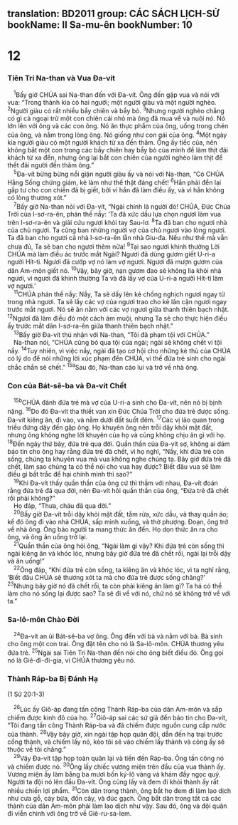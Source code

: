 translation: BD2011
group: CÁC SÁCH LỊCH-SỬ
bookName: II Sa-mu-ên 
bookNumber: 10
-------

<div class="title"><h1>12</h1><h3>Tiên Tri Na-than và Vua Ða-vít</h3></div>
<span class="verse 2sa_12_1"> <sup>1</sup>Bấy giờ CHÚA sai Na-than đến với Ða-vít. Ông đến gặp vua và nói với vua: “Trong thành kia có hai người; một người giàu và một người nghèo. </span>
<span class="verse 2sa_12_2"><sup>2</sup>Người giàu có rất nhiều bầy chiên và bầy bò. </span>
<span class="verse 2sa_12_3"><sup>3</sup>Nhưng người nghèo chẳng có gì cả ngoại trừ một con chiên cái nhỏ mà ông đã mua về và nuôi nó. Nó lớn lên với ông và các con ông. Nó ăn thực phẩm của ông, uống trong chén của ông, và nằm trong lòng ông. Nó giống như con gái của ông. </span>
<span class="verse 2sa_12_4"><sup>4</sup>Một ngày kia người giàu có một người khách từ xa đến thăm. Ông ấy tiếc của, nên không bắt một con trong các bầy chiên hay bầy bò của mình để làm thịt đãi khách từ xa đến, nhưng ông lại bắt con chiên của người nghèo làm thịt để thết đãi người đến thăm ông.”<br/></span>
<span class="verse 2sa_12_5"> <sup>5</sup>Ða-vít bừng bừng nổi giận người giàu ấy và nói với Na-than, “Có CHÚA Hằng Sống chứng giám, kẻ làm như thế thật đáng chết! </span>
<span class="verse 2sa_12_6"><sup>6</sup>Hắn phải đền lại gấp tư cho con chiên đã bị giết, bởi vì hắn đã làm điều ấy, và vì hắn không có lòng thương xót.”<br/></span>
<span class="verse 2sa_12_7"> <sup>7</sup>Bấy giờ Na-than nói với Ða-vít, “Ngài chính là người đó! CHÚA, Ðức Chúa Trời của I-sơ-ra-ên, phán thế nầy: ‘Ta đã xức dầu lựa chọn ngươi làm vua trên I-sơ-ra-ên và giải cứu ngươi khỏi tay Sau-lơ. </span>
<span class="verse 2sa_12_8"><sup>8</sup>Ta đã ban cho ngươi nhà của chủ ngươi. Ta cũng ban những người vợ của chủ ngươi vào lòng ngươi. Ta đã ban cho ngươi cả nhà I-sơ-ra-ên lẫn nhà Giu-đa. Nếu như thế mà vẫn chưa đủ, Ta sẽ ban cho ngươi thêm nữa! </span>
<span class="verse 2sa_12_9"><sup>9</sup>Tại sao ngươi khinh thường Lời CHÚA mà làm điều ác trước mắt Ngài? Ngươi đã dùng gươm giết U-ri-a người Hít-ti. Ngươi đã cướp vợ nó làm vợ ngươi. Ngươi đã mượn gươm của dân Am-môn giết nó. </span>
<span class="verse 2sa_12_10"><sup>10</sup>Vậy, bây giờ, nạn gươm đao sẽ không lìa khỏi nhà ngươi, vì ngươi đã khinh thường Ta và đã lấy vợ của U-ri-a người Hít-ti làm vợ ngươi.’<br/></span>
<span class="verse 2sa_12_11"> <sup>11</sup>CHÚA phán thế nầy: Nầy, Ta sẽ dấy lên kẻ chống nghịch ngươi ngay từ trong nhà ngươi. Ta sẽ lấy các vợ của ngươi trao cho kẻ lân cận ngươi ngay trước mắt ngươi. Nó sẽ ăn nằm với các vợ ngươi giữa thanh thiên bạch nhật. </span>
<span class="verse 2sa_12_12"><sup>12</sup>Ngươi đã làm điều đó một cách ám muội, nhưng Ta sẽ cho thực hiện điều ấy trước mắt dân I-sơ-ra-ên giữa thanh thiên bạch nhật.”<br/></span>
<span class="verse 2sa_12_13"> <sup>13</sup>Bấy giờ Ða-vít thú nhận với Na-than, “Tôi đã phạm tội với CHÚA.”<br/> Na-than nói, “CHÚA cũng bỏ qua tội của ngài; ngài sẽ không chết vì tội nầy. </span>
<span class="verse 2sa_12_14"><sup>14</sup>Tuy nhiên, vì việc nầy, ngài đã tạo cơ hội cho những kẻ thù của CHÚA có lý do để nói những lời xúc phạm đến CHÚA, vì thế đứa trẻ sinh cho ngài chắc chắn sẽ chết.” </span>
<span class="verse 2sa_12_15"><sup>15a</sup>Sau đó, Na-than cáo lui và trở về nhà ông.<br/></span>
<div class="title"><h3>Con của Bát-sê-ba và Ða-vít Chết</h3></div>
<span class="verse 2sa_12_15"> <sup>15b</sup>CHÚA đánh đứa trẻ mà vợ của U-ri-a sinh cho Ða-vít, nên nó bị bịnh nặng. </span>
<span class="verse 2sa_12_16"><sup>16</sup>Do đó Ða-vít tha thiết van xin Ðức Chúa Trời cho đứa trẻ được sống. Ða-vít kiêng ăn, đi vào, và nằm dưới đất suốt đêm. </span>
<span class="verse 2sa_12_17"><sup>17</sup>Các vị lão quan trong triều đứng dậy đến gặp ông. Họ khuyên ông nên trỗi dậy khỏi mặt đất, nhưng ông không nghe lời khuyên của họ và cũng không chịu ăn gì với họ. </span>
<span class="verse 2sa_12_18"><sup>18</sup>Ðến ngày thứ bảy, đứa trẻ qua đời. Quần thần của Ða-vít sợ, không ai dám báo tin cho ông hay rằng đứa trẻ đã chết, vì họ nghĩ, “Nầy, khi đứa trẻ còn sống, chúng ta khuyên vua mà vua không nghe chúng ta. Bây giờ đứa trẻ đã chết, làm sao chúng ta có thể nói cho vua hay được? Biết đâu vua sẽ làm điều gì bất trắc để hại chính mình thì sao?”<br/></span>
<span class="verse 2sa_12_19"> <sup>19</sup>Khi Ða-vít thấy quần thần của ông cứ thì thầm với nhau, Ða-vít đoán rằng đứa trẻ đã qua đời, nên Ða-vít hỏi quần thần của ông, “Ðứa trẻ đã chết rồi phải không?”<br/> Họ đáp, “Thưa, cháu đã qua đời.”<br/></span>
<span class="verse 2sa_12_20"> <sup>20</sup>Bấy giờ Ða-vít trỗi dậy khỏi mặt đất, tắm rửa, xức dầu, và thay quần áo; kế đó ông đi vào nhà CHÚA, sấp mình xuống, và thờ phượng. Ðoạn, ông trở về nhà ông. Ông bảo người ta mang thức ăn đến. Họ dọn thức ăn ra cho ông, và ông ăn uống trở lại.<br/></span>
<span class="verse 2sa_12_21"> <sup>21</sup>Quần thần của ông hỏi ông, “Ngài làm gì vậy? Khi đứa trẻ còn sống thì ngài kiêng ăn và khóc lóc, nhưng bây giờ đứa trẻ đã chết rồi, ngài lại trỗi dậy và ăn uống!”<br/></span>
<span class="verse 2sa_12_22"> <sup>22</sup>Ông đáp, “Khi đứa trẻ còn sống, ta kiêng ăn và khóc lóc, vì ta nghĩ rằng, ‘Biết đâu CHÚA sẽ thương xót ta mà cho đứa trẻ được sống chăng?’ </span>
<span class="verse 2sa_12_23"><sup>23</sup>Nhưng bây giờ nó đã chết rồi, ta còn phải kiêng ăn làm gì? Ta há có thể làm cho nó sống lại được sao? Ta sẽ đi về với nó, chứ nó sẽ không trở về với ta.”<br/></span>
<div class="title"><h3>Sa-lô-môn Chào Ðời</h3></div>
<span class="verse 2sa_12_24"> <sup>24</sup>Ða-vít an ủi Bát-sê-ba vợ ông. Ông đến với bà và nằm với bà. Bà sinh cho ông một con trai. Ông đặt tên cho nó là Sa-lô-môn. CHÚA thương yêu đứa trẻ. </span>
<span class="verse 2sa_12_25"><sup>25</sup>Ngài sai Tiên Tri Na-than đến nói cho ông biết điều đó. Ông gọi nó là Giê-đi-đi-gia, vì CHÚA thương yêu nó.<br/></span>
<div class="title"><h3>Thành Ráp-ba Bị Ðánh Hạ</h3><p>(1 Sử 20:1-3)</p></div>
<span class="verse 2sa_12_26"> <sup>26</sup>Lúc ấy Giô-áp đang tấn công Thành Ráp-ba của dân Am-môn và sắp chiếm được kinh đô của họ. </span>
<span class="verse 2sa_12_27"><sup>27</sup>Giô-áp sai các sứ giả đến báo tin cho Ða-vít, “Tôi đang tấn công Thành Ráp-ba và đã chiếm được nguồn cung cấp nước của thành. </span>
<span class="verse 2sa_12_28"><sup>28</sup>Vậy bây giờ, xin ngài tập họp quân đội, dẫn đến hạ trại trước cổng thành, và chiếm lấy nó, kẻo tôi sẽ vào chiếm lấy thành và công ấy sẽ thuộc về tôi chăng.” <br/></span>
<span class="verse 2sa_12_29"> <sup>29</sup>Vậy Ða-vít tập họp toàn quân lại và tiến đến Ráp-ba. Ông tấn công nó và chiếm được nó. </span>
<span class="verse 2sa_12_30"><sup>30</sup>Ông lấy chiếc vương miện trên đầu của vua thành ấy. Vương miện ấy làm bằng ba mươi bốn ký-lô vàng và khảm đầy ngọc quý. Người ta đội nó lên đầu Ða-vít. Ông cũng lấy và đem đi khỏi thành ấy rất nhiều chiến lợi phẩm. </span>
<span class="verse 2sa_12_31"><sup>31</sup>Còn dân trong thành, ông bắt họ đem đi làm lao dịch như cưa gỗ, cày bừa, đốn cây, và đúc gạch. Ông bắt dân trong tất cả các thành của dân Am-môn phải làm lao dịch như vậy. Sau đó, ông và đội quân đi viễn chinh với ông trở về Giê-ru-sa-lem.<br/></span>
